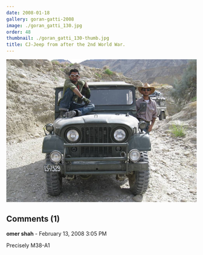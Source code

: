 ```yaml
---
date: 2008-01-18
gallery: goran-gatti-2008
image: ./goran_gatti_130.jpg
order: 48
thumbnail: ./goran_gatti_130-thumb.jpg
title: CJ-Jeep from after the 2nd World War.
---
```


![CJ-Jeep from after the 2nd World War.](./goran_gatti_130.jpg)

<div id="comments">

## Comments (1)

<div id="comment">

**omer shah** - February 13, 2008  3:05 PM

Precisely M38-A1

</div>

</div>